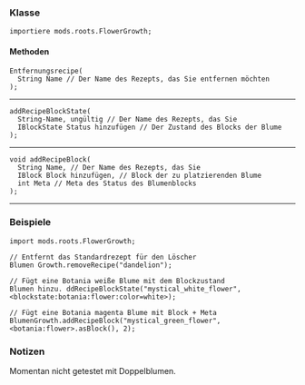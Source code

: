 ### Klasse

```zenscript
importiere mods.roots.FlowerGrowth;
```

#### Methoden

```zenscript
Entfernungsrecipe(
  String Name // Der Name des Rezepts, das Sie entfernen möchten
);
```

* * *

```zenscript
addRecipeBlockState(
  String-Name, ungültig // Der Name des Rezepts, das Sie
  IBlockState Status hinzufügen // Der Zustand des Blocks der Blume
);
```

* * *

```zenscript
void addRecipeBlock(
  String Name, // Der Name des Rezepts, das Sie
  IBlock Block hinzufügen, // Block der zu platzierenden Blume
  int Meta // Meta des Status des Blumenblocks
);
```

* * *

### Beispiele

```zenscript
import mods.roots.FlowerGrowth;

// Entfernt das Standardrezept für den Löscher
Blumen Growth.removeRecipe("dandelion");

// Fügt eine Botania weiße Blume mit dem Blockzustand
Blumen hinzu. ddRecipeBlockState("mystical_white_flower", <blockstate:botania:flower:color=white>);

// Fügt eine Botania magenta Blume mit Block + Meta
BlumenGrowth.addRecipeBlock("mystical_green_flower", <botania:flower>.asBlock(), 2);
```

### Notizen

Momentan nicht getestet mit Doppelblumen.